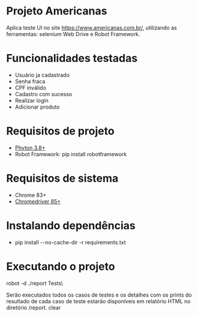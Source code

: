 # Projeto Americanas

Aplica teste UI no site  https://www.americanas.com.br/, utilizando as ferramentas: selenium Web Drive e Robot Framework.

# Funcionalidades testadas
* Usuário ja cadastrado
* Senha fraca
* CPF inválido
* Cadastro com sucesso
* Realizar login
* Adicionar produto

# Requisitos de projeto
* [Phyton 3.8+](https://www.python.org/downloads/)
* Robot Framework: pip install robotframework

# Requisitos de sistema
* Chrome 83+
* [Chromedriver 85+](https://github.com/SeleniumHQ/selenium/wiki/ChromeDriver)

# Instalando dependências
* pip install --no-cache-dir -r requirements.txt

# Executando o projeto
robot -d ./report Tests\

Serão executados todos os casos de testes e os detalhes com os prints do resultado de cada caso de teste estarão disponíveis em relatório HTML no diretório /report.
clear
